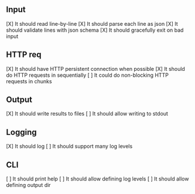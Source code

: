 ## Input
[X] It should read line-by-line
[X] It should parse each line as json
[X] It should validate lines with json schema
[X] It should gracefully exit on bad input

## HTTP req
[X] It should have HTTP persistent connection when possible
[X] It should do HTTP requests in sequentially
[ ] It could do non-blocking HTTP requests in chunks

## Output
[X] It should write results to files
[ ] It should allow writing to stdout

## Logging
[X] It should log
[ ] It should support many log levels

## CLI
[ ] It should print help
[ ] It should allow defining log levels
[ ] It should allow defining output dir
